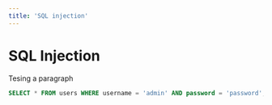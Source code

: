 ```yaml
---
title: 'SQL injection'
---
```


# SQL Injection

Tesing a paragraph

```sql
SELECT * FROM users WHERE username = 'admin' AND password = 'password';
```